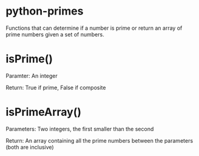 # python-primes
Functions that can determine if a number is prime or return an array of prime numbers given a set of numbers.

# isPrime()
Paramter: An integer

Return: True if prime, False if composite

# isPrimeArray()
Parameters: Two integers, the first smaller than the second

Return: An array containing all the prime numbers between the parameters (both are inclusive)


